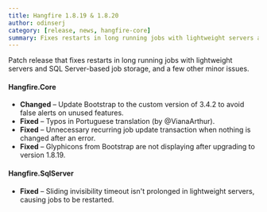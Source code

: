 ```yaml
---
title: Hangfire 1.8.19 & 1.8.20
author: odinserj
category: [release, news, hangfire-core]
summary: Fixes restarts in long running jobs with lightweight servers and Hangfire.SqlServer, and a few other minor issues.
---
```


Patch release that fixes restarts in long running jobs with lightweight servers and SQL Server-based job storage, and a few other minor issues.

#### Hangfire.Core

* **Changed** – Update Bootstrap to the custom version of 3.4.2 to avoid false alerts on unused features.
* **Fixed** – Typos in Portuguese translation (by @VianaArthur).
* **Fixed** – Unnecessary recurring job update transaction when nothing is changed after an error.
* **Fixed** – Glyphicons from Bootstrap are not displaying after upgrading to version 1.8.19.

#### Hangfire.SqlServer

* **Fixed** – Sliding invisibility timeout isn't prolonged in lightweight servers, causing jobs to be restarted.
